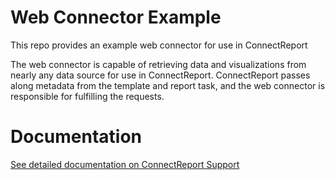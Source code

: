 # Web Connector Example
This repo provides an example web connector for use in ConnectReport 

The web connector is capable of retrieving data and visualizations from nearly any data source for use in ConnectReport. ConnectReport passes along metadata from the template and report task, and the web connector is responsible for fulfilling the requests. 

# Documentation
[See detailed documentation on ConnectReport Support](https://connectreport.com/support/developer-guides/building-a-web-connector-service/)
